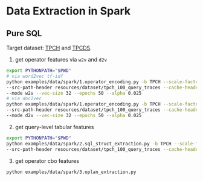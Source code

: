 # Data Extraction in Spark


## Pure SQL

Target dataset: [TPCH](../../resources/dataset/tpch_100_query_traces) and [TPCDS](../../resources/dataset/tpcds_100_query_traces).

1. get operator features via `w2v` and `d2v`
```bash
export PYTHONPATH="$PWD"
# via word2vec tf-idf
python examples/data/spark/1.operator_encoding.py -b TPCH --scale-factor 100 \
--src-path-header resources/dataset/tpch_100_query_traces --cache-header examples/data/spark/cache \
--mode w2v --vec-size 32 --epochs 50 --alpha 0.025
# via doc2vec 
python examples/data/spark/1.operator_encoding.py -b TPCH --scale-factor 100 \
--src-path-header resources/dataset/tpch_100_query_traces --cache-header examples/data/spark/cache \
--mode d2v --vec-size 32 --epochs 50 --alpha 0.025
```

2. get query-level tabular features
```bash
export PYTHONPATH="$PWD"
python examples/data/spark/2.sql_struct_extraction.py -b TPCH --scale-factor 100 \
--src-path-header resources/dataset/tpch_100_query_traces --cache-header examples/data/spark/cache
```

3. get operator cbo features
```bash
python examples/data/spark/3.oplan_extraction.py
```